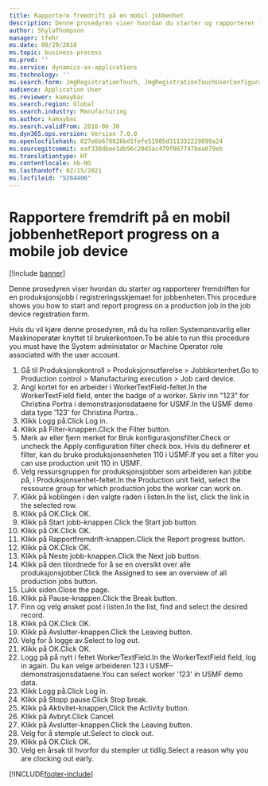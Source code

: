 ```yaml
---
title: Rapportere fremdrift på en mobil jobbenhet
description: Denne prosedyren viser hvordan du starter og rapporterer fremdriften for en produksjonsjobb i registreringsskjemaet for jobbenheten.
author: ShylaThompson
manager: tfehr
ms.date: 08/29/2018
ms.topic: business-process
ms.prod: ''
ms.service: dynamics-ax-applications
ms.technology: ''
ms.search.form: JmgRegistrationTouch, JmgRegistrationTouchUserConfiguration, JmgRegistrationTouchStart, JmgRegistrationTouchReportFeedback, JmgRegistrationTouchAssignedJobs, JmgRegistrationTouchBreak, JmgRegistrationTouchLeave, JmgRegistrationTouchIndirectActivity, JmgDialogForm, JmgRegistrationTouchReportProgress, JmgFeedbackWizard, JmgJobBundleProdFeedback
audience: Application User
ms.reviewer: kamaybac
ms.search.region: Global
ms.search.industry: Manufacturing
ms.author: kamaybac
ms.search.validFrom: 2016-06-30
ms.dyn365.ops.version: Version 7.0.0
ms.openlocfilehash: 027e6b678826bd1fefe51905d311332229899a24
ms.sourcegitcommit: eaf330dbee1db96c20d5ac479f007747bea079eb
ms.translationtype: HT
ms.contentlocale: nb-NO
ms.lasthandoff: 02/15/2021
ms.locfileid: "5204406"
---
```

# <a name="report-progress-on-a-mobile-job-device"></a><span data-ttu-id="f24de-103">Rapportere fremdrift på en mobil jobbenhet</span><span class="sxs-lookup"><span data-stu-id="f24de-103">Report progress on a mobile job device</span></span>

[!include [banner](../../includes/banner.md)]

<span data-ttu-id="f24de-104">Denne prosedyren viser hvordan du starter og rapporterer fremdriften for en produksjonsjobb i registreringsskjemaet for jobbenheten.</span><span class="sxs-lookup"><span data-stu-id="f24de-104">This procedure shows you how to start and report progress on a production job in the job device registration form.</span></span>



<span data-ttu-id="f24de-105">Hvis du vil kjøre denne prosedyren, må du ha rollen Systemansvarlig eller Maskinoperatør knyttet til brukerkontoen.</span><span class="sxs-lookup"><span data-stu-id="f24de-105">To be able to run this procedure you must have the System administator or Machine Operator role associated with the user account.</span></span>

1. <span data-ttu-id="f24de-106">Gå til Produksjonskontroll > Produksjonsutførelse > Jobbkortenhet.</span><span class="sxs-lookup"><span data-stu-id="f24de-106">Go to Production control > Manufacturing execution > Job card device.</span></span>
2. <span data-ttu-id="f24de-107">Angi kortet for en arbeider i WorkerTextField-feltet.</span><span class="sxs-lookup"><span data-stu-id="f24de-107">In the WorkerTextField field, enter the badge of a worker.</span></span> <span data-ttu-id="f24de-108">Skriv inn "123" for Christina Portra i demonstrasjonsdataene for USMF.</span><span class="sxs-lookup"><span data-stu-id="f24de-108">In the USMF demo data type '123' for Christina Portra..</span></span>
3. <span data-ttu-id="f24de-109">Klikk Logg på.</span><span class="sxs-lookup"><span data-stu-id="f24de-109">Click Log in.</span></span>
4. <span data-ttu-id="f24de-110">Klikk på Filter-knappen.</span><span class="sxs-lookup"><span data-stu-id="f24de-110">Click the Filter button.</span></span>
5. <span data-ttu-id="f24de-111">Merk av eller fjern merket for Bruk konfigurasjonsfilter.</span><span class="sxs-lookup"><span data-stu-id="f24de-111">Check or uncheck the Apply configuration filter check box.</span></span> <span data-ttu-id="f24de-112">Hvis du definerer et filter, kan du bruke produksjonsenheten 110 i USMF.</span><span class="sxs-lookup"><span data-stu-id="f24de-112">If you set a filter you can use production unit 110 in USMF.</span></span>
6. <span data-ttu-id="f24de-113">Velg ressursgruppen for produksjonsjobber som arbeideren kan jobbe på, i Produksjonsenhet-feltet.</span><span class="sxs-lookup"><span data-stu-id="f24de-113">In the Production unit field, select the ressource group for which production jobs the worker can work on.</span></span>
7. <span data-ttu-id="f24de-114">Klikk på koblingen i den valgte raden i listen.</span><span class="sxs-lookup"><span data-stu-id="f24de-114">In the list, click the link in the selected row.</span></span>
8. <span data-ttu-id="f24de-115">Klikk på OK.</span><span class="sxs-lookup"><span data-stu-id="f24de-115">Click OK.</span></span>
9. <span data-ttu-id="f24de-116">Klikk på Start jobb-knappen.</span><span class="sxs-lookup"><span data-stu-id="f24de-116">Click the Start job button.</span></span>
10. <span data-ttu-id="f24de-117">Klikk på OK.</span><span class="sxs-lookup"><span data-stu-id="f24de-117">Click OK.</span></span>
11. <span data-ttu-id="f24de-118">Klikk på Rapportfremdrift-knappen.</span><span class="sxs-lookup"><span data-stu-id="f24de-118">Click the Report progress button.</span></span>
12. <span data-ttu-id="f24de-119">Klikk på OK.</span><span class="sxs-lookup"><span data-stu-id="f24de-119">Click OK.</span></span>
13. <span data-ttu-id="f24de-120">Klikk på Neste jobb-knappen.</span><span class="sxs-lookup"><span data-stu-id="f24de-120">Click the Next job button.</span></span>
14. <span data-ttu-id="f24de-121">Klikk på den tilordnede for å se en oversikt over alle produksjonsjobber.</span><span class="sxs-lookup"><span data-stu-id="f24de-121">Click the Assigned to see an overview of all production jobs button.</span></span>
15. <span data-ttu-id="f24de-122">Lukk siden.</span><span class="sxs-lookup"><span data-stu-id="f24de-122">Close the page.</span></span>
16. <span data-ttu-id="f24de-123">Klikk på Pause-knappen.</span><span class="sxs-lookup"><span data-stu-id="f24de-123">Click the Break button.</span></span>
17. <span data-ttu-id="f24de-124">Finn og velg ønsket post i listen.</span><span class="sxs-lookup"><span data-stu-id="f24de-124">In the list, find and select the desired record.</span></span>
18. <span data-ttu-id="f24de-125">Klikk på OK.</span><span class="sxs-lookup"><span data-stu-id="f24de-125">Click OK.</span></span>
19. <span data-ttu-id="f24de-126">Klikk på Avslutter-knappen.</span><span class="sxs-lookup"><span data-stu-id="f24de-126">Click the Leaving button.</span></span>
20. <span data-ttu-id="f24de-127">Velg for å logge av.</span><span class="sxs-lookup"><span data-stu-id="f24de-127">Select to log out.</span></span>
21. <span data-ttu-id="f24de-128">Klikk på OK.</span><span class="sxs-lookup"><span data-stu-id="f24de-128">Click OK.</span></span>
22. <span data-ttu-id="f24de-129">Logg på på nytt i feltet WorkerTextField.</span><span class="sxs-lookup"><span data-stu-id="f24de-129">In the WorkerTextField field, log in again.</span></span> <span data-ttu-id="f24de-130">Du kan velge arbeideren 123 i USMF-demonstrasjonsdataene.</span><span class="sxs-lookup"><span data-stu-id="f24de-130">You can select worker '123' in USMF demo data.</span></span>
23. <span data-ttu-id="f24de-131">Klikk Logg på.</span><span class="sxs-lookup"><span data-stu-id="f24de-131">Click Log in.</span></span>
24. <span data-ttu-id="f24de-132">Klikk på Stopp pause.</span><span class="sxs-lookup"><span data-stu-id="f24de-132">Click Stop break.</span></span>
25. <span data-ttu-id="f24de-133">Klikk på Aktivitet-knappen,</span><span class="sxs-lookup"><span data-stu-id="f24de-133">Click the Activity button.</span></span>
26. <span data-ttu-id="f24de-134">Klikk på Avbryt.</span><span class="sxs-lookup"><span data-stu-id="f24de-134">Click Cancel.</span></span>
27. <span data-ttu-id="f24de-135">Klikk på Avslutter-knappen.</span><span class="sxs-lookup"><span data-stu-id="f24de-135">Click the Leaving button.</span></span>
28. <span data-ttu-id="f24de-136">Velg for å stemple ut.</span><span class="sxs-lookup"><span data-stu-id="f24de-136">Select to clock out.</span></span>
29. <span data-ttu-id="f24de-137">Klikk på OK.</span><span class="sxs-lookup"><span data-stu-id="f24de-137">Click OK.</span></span>
30. <span data-ttu-id="f24de-138">Velg en årsak til hvorfor du stempler ut tidlig.</span><span class="sxs-lookup"><span data-stu-id="f24de-138">Select a reason why you are clocking out early.</span></span>



[!INCLUDE[footer-include](../../../includes/footer-banner.md)]